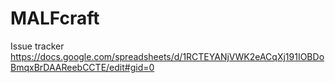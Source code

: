 # MALFcraft

Issue tracker
https://docs.google.com/spreadsheets/d/1RCTEYANjVWK2eACqXj191IOBDoBmqxBrDAAReebCCTE/edit#gid=0
